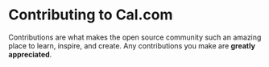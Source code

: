 # Contributing to Cal.com

Contributions are what makes the open source community such an amazing place to learn, inspire, and create. Any contributions you make are **greatly appreciated**.
